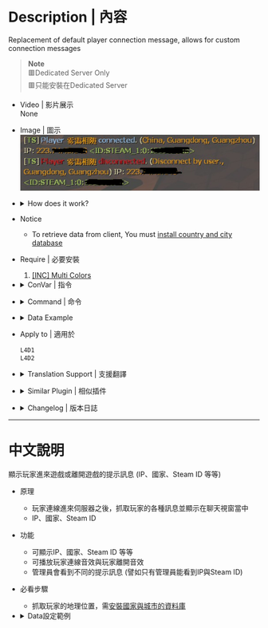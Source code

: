 # Description | 內容
Replacement of default player connection message, allows for custom connection messages

> __Note__ <br/>
🟥Dedicated Server Only<br/>
🟥只能安裝在Dedicated Server

* Video | 影片展示
<br/>None

* Image | 圖示
	<br/>![cannounce_1](image/cannounce_1.jpg)

* <details><summary>How does it work?</summary>

	* Display player connected and disconnected message
</details>

* Notice
	* To retrieve data from client, You must [install country and city database](https://github.com/fbef0102/Game-Private_Plugin/tree/main/Tutorial_%E6%95%99%E5%AD%B8%E5%8D%80/English/Server/Install_Other_File#country-and-city-database)

* Require | 必要安裝
	1. [[INC] Multi Colors](https://github.com/fbef0102/L4D1_2-Plugins/releases/tag/Multi-Colors)

* <details><summary>ConVar | 指令</summary>

	* cfg\sourcemod\cannounce.cfg
		```php
		// [1|0] if 1 then displays connect message after admin check and allows the {PLAYERTYPE} placeholder. If 0 displays connect message on client auth (earlier) and disables the {PLAYERTYPE} placeholder
		sm_ca_connectdisplaytype "1"

		// Time to ignore all player join sounds on a map load
		sm_ca_mapstartnosound "30.0"

		// Plays a specified (sm_ca_playdiscsoundfile) sound on player discconnect
		sm_ca_playdiscsound "0"

		// Sound to play on player discconnect if sm_ca_playdiscsound = 1
		sm_ca_playdiscsoundfile "weapons\cguard\charging.wav"

		// Plays a specified (sm_ca_playsoundfile) sound on player connect
		sm_ca_playsound "1"

		// Sound to play on player connect if sm_ca_playsound = 1
		// -
		// Default: "ambient\alarms\klaxon1.wav"
		sm_ca_playsoundfile "ambient\alarms\klaxon1.wav"

		// displays enhanced message when player connects
		sm_ca_showenhanced "1"

		// displays a different enhanced message to admin players (ADMFLAG_GENERIC)
		sm_ca_showenhancedadmins "1"

		// displays enhanced message when player disconnects
		sm_ca_showenhanceddisc "1"

		// shows standard player connected message
		sm_ca_showstandard "0"

		// shows standard player discconnected message
		sm_ca_showstandarddisc "0"
		```
</details>

* <details><summary>Command | 命令</summary>

	None
</details>

* <details><summary>Data Example</summary>

	* data\cannounce_settings.txt
		```php
		"CountryShow"
		{
			// {PLAYERNAME}: player name
			// {STEAMID}: player STEAMID
			// {PLAYERCOUNTRY}: player country name
			// {PLAYERCOUNTRYSHORT}: player country short name
			// {PLAYERCOUNTRYSHORT3}: player country another short name
			// {PLAYERCITY}: player city name
			// {PLAYERREGION}: player region name
			// {PLAYERIP}: player IP
			// {PLAYERTYPE}: player is Adm or not

			// {default}: white
			// {green}: orange
			// {olive}: green
			// {lightgreen}: lightgreen
			// {red}: red
			// {blue}: blue
			// Warning: {lightgreen}、{red}、{blue}, 2 of 3 colors can not be used at the same sentence
			"messages" //display message to everyone (Non-admin)
			{
				"playerjoin"		"{default}[{olive}TS{default}] {blue}Player {green}{PLAYERNAME} {blue}connected{default}. ({green}{PLAYERCOUNTRY}{default}) {olive}<ID:{STEAMID}>"
				"playerdisc"		"{default}[{olive}TS{default}] {red}Player {green}{PLAYERNAME} {red}disconnected{default}. ({green}{DISC_REASON}{default}) {olive}<ID:{STEAMID}>"
			}
			"messages_admin" //only display message to adm
			{
				"playerjoin"		"{default}[{olive}TS{default}] {blue}Player {green}{PLAYERNAME} {blue}connected{default}. ({green}{PLAYERCOUNTRY}{default}) IP: {green}{PLAYERIP}{default} {olive}<ID:{STEAMID}>"
				"playerdisc"		"{default}[{olive}TS{default}] {red}Player {green}{PLAYERNAME} {red}disconnected{default}. ({green}{DISC_REASON}{default}) IP: {green}{PLAYERIP}{default} {olive}<ID:{STEAMID}>"
			}
		}
		```
</details>

* Apply to | 適用於
	```
	L4D1
	L4D2
	```

* <details><summary>Translation Support | 支援翻譯</summary>

	```
	English
	繁體中文
	简体中文
	Русский
	```
</details>

* <details><summary>Similar Plugin | 相似插件</summary>

	1. [l4d_playerjoining](https://github.com/fbef0102/Game-Private_Plugin/tree/main/Plugin_%E6%8F%92%E4%BB%B6/Server_伺服器/l4d_playerjoining): Informs other players when a client connects to the server and changes teams.while player joins the server
    	> 當玩家更換隊伍、連線、離開伺服器之時，通知所有玩家 (簡單版的提示)
</details>

* <details><summary>Changelog | 版本日誌</summary>

	* v2.0 (2022-12-1)
        * Remove GeoIPCity (GeoIP2 is now included with SourceMod 1.11.6703.)
		* Remove player custom message (No one cares about it!)

	* v1.9
        * Remake Code

	* v1.8
        * [Original Plugin by Arg!](https://forums.alliedmods.net/showthread.php?t=77306)
</details>

- - - -
# 中文說明
顯示玩家進來遊戲或離開遊戲的提示訊息 (IP、國家、Steam ID 等等)

* 原理
    * 玩家連線進來伺服器之後，抓取玩家的各種訊息並顯示在聊天視窗當中
    * IP、國家、Steam ID

* 功能
    * 可顯示IP、國家、Steam ID 等等
    * 可播放玩家連線音效與玩家離開音效
    * 管理員會看到不同的提示訊息 (譬如只有管理員能看到IP與Steam ID)

* 必看步驟
	* 抓取玩家的地理位置，需[安裝國家與城市的資料庫](https://github.com/fbef0102/Game-Private_Plugin/tree/main/Tutorial_%E6%95%99%E5%AD%B8%E5%8D%80/Chinese_%E7%B9%81%E9%AB%94%E4%B8%AD%E6%96%87/Server/%E5%AE%89%E8%A3%9D%E5%85%B6%E4%BB%96%E6%AA%94%E6%A1%88%E6%95%99%E5%AD%B8#%E5%AE%89%E8%A3%9D%E5%9C%8B%E5%AE%B6%E8%88%87%E5%9F%8E%E5%B8%82%E7%9A%84%E8%B3%87%E6%96%99%E5%BA%AB)


* <details><summary>Data設定範例</summary>

	* data\cannounce_settings.txt
		```php
		"CountryShow"
		{
			// {PLAYERNAME}: 玩家名稱
			// {STEAMID}: 玩家steam id
			// {PLAYERCOUNTRY}: 玩家的國家
			// {PLAYERCOUNTRYSHORT}: 玩家的國家短代號
			// {PLAYERCOUNTRYSHORT3}: 玩家的國家短代號(多一些代號)
			// {PLAYERCITY}: 玩家的城市
			// {PLAYERREGION}: 玩家的地區(省,州)
			// {PLAYERIP}: 玩家IP
			// {PLAYERTYPE}: 玩家是否為管理員

			// {default}: 白色
			// {green}: 橘色
			// {olive}: 綠色
			// {lightgreen}: 淺綠色
			// {red}: 紅色
			// {blue}: 藍色
			// {lightgreen}, {red}, {blue}，這三種顏色的其中兩種不可出現在同一句話裡
			"messages" //除了管理員外所有人會看到的
			{
				"playerjoin"		"{default}[{olive}TS{default}] {blue}玩家 {green}{PLAYERNAME} {blue}來了{default}. ({green}{PLAYERCOUNTRY}{default})"
				"playerdisc"		"{default}[{olive}TS{default}] {red}玩家 {green}{PLAYERNAME} {red}跑了{default}. ({green}{DISC_REASON}{default})"
			}
			"messages_admin" //管理員會看到的
			{
				"playerjoin"		"{default}[{olive}TS{default}] {blue}玩家 {green}{PLAYERNAME} {blue}來了{default}. ({green}{PLAYERCOUNTRY}{default}) IP: {green}{PLAYERIP}{default} {olive}<ID:{STEAMID}>"
				"playerdisc"		"{default}[{olive}TS{default}] {red}玩家 {green}{PLAYERNAME} {red}跑了{default}. ({green}{DISC_REASON}{default}) IP: {green}{PLAYERIP}{default} {olive}<ID:{STEAMID}>"
			}
		}
		```
</details>


